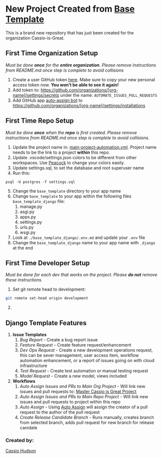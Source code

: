 # New Project Created from [Base Template](https://github.com/Cassio-is-Great/base-template) 

This is a brand new repository that has just been created for the organization Cassio-is-Great.

## First Time Organization Setup
_Must be done **once** for the **entire organization**. Please remove instructions from README.md once step is complete to avoid collisions_

1. Create a user GitHub token [here](https://github.com/settings/tokens/new). Make sure to copy your new personal access token now. **You won’t be able to see it again!**
2. Add token to: https://github.com/organizations/[org-name]/settings/secrets under the name: `AUTOMATE_ISSUES_PULL_REQUESTS`
3. Add GitHub app [auto-assign bot](https://github.com/apps/auto-assign) to https://github.com/organizations/[org-name]/settings/installations

## First Time Repo Setup
_Must be done **once** when the **repo** is first created. Please remove instructions from README.md once step is complete to avoid collisions._

1. Update the project name in: [main-project-automation.yml](../../tree/development/.github/workflows/main-project-automation.yml). Project name needs to be the link to a project **within** this repo.
2. Update .vscode/settings.json colors to be different from other workspaces. Use [Peacock](https://marketplace.visualstudio.com/items?itemName=johnpapa.vscode-peacock) to change your colors easily.
3. Update settings.sql, to set the database and root superuser name
4. Run this:
```
psql -U postgres -f settings.sql
```
5. Change the `base_template` directory to your app name
6. Change `base_template` to your app within the following files `base_template_django` file:
    1. manage.py
    2. asgi.py
    3. apps.py
    4. settings.py
    5. urls.py
    6. wsgi.py
7. Look at `./base_template_django/.env.md` and update your `.env` file
6. Change the `base_template_django` name to your app name with `_django` at the end


## First Time Developer Setup
_Must be done for each dev that works on the project. Please **do not** remove these instructions._

1. Set git remote head to development: 
```bash
git remote set-head origin development
```
2. 




## Django Template Features

1. **Issue Templates**
    1. _Bug Report_ - Create a bug report issue
    2. _Feature Request_ - Create feature request/enhancement
    3. _Dev Ops Request_ - Create a new development operations request, this can be sever management, user access item, workflow automation enhancement, or a report of issues going on with cloud infrastructure
    4. _Test Request_ - Create test automation or manual testing request
    5. _Model Request_ - Create a new model, views included
2. **Workflows**
    1. _Auto Assign Issues and PRs to Main Org Project_ - Will link new issues and pull requests to: [Master Cassio is Great Project](https://github.com/orgs/Cassio-is-Great/projects/5)
    2. _Auto Assign Issues and PRs to Main Repo Project_ - Will link new issues and pull requests to project within this repo
    3. _Auto Assign_ - Using [Auto Assign](https://github.com/apps/auto-assign) will assign the creator of a pull request to the author of the pull request
    4. _Create Release Candidate Branch_ - Runs manually, creates branch from selected branch, adds pull request for new branch for release canidate

### Created by:
[Cassio Hudson](https://github.com/Cassioblu55)
